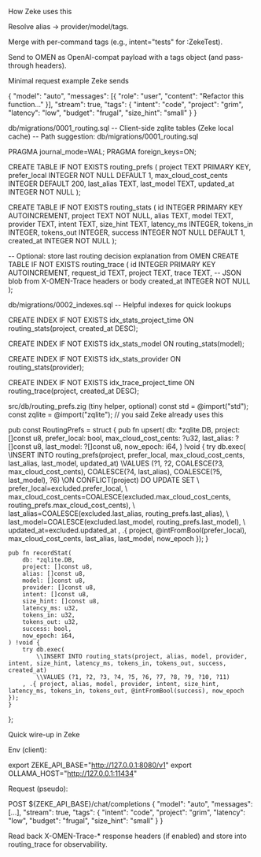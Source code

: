 How Zeke uses this

Resolve alias → provider/model/tags.

Merge with per-command tags (e.g., intent="tests" for :ZekeTest).

Send to OMEN as OpenAI-compat payload with a tags object (and pass-through headers).

Minimal request example Zeke sends

{
  "model": "auto",
  "messages": [{ "role": "user", "content": "Refactor this function…" }],
  "stream": true,
  "tags": { "intent": "code", "project": "grim", "latency": "low", "budget": "frugal", "size_hint": "small" }
}

db/migrations/0001_routing.sql
-- Client-side zqlite tables (Zeke local cache)
-- Path suggestion: db/migrations/0001_routing.sql

PRAGMA journal_mode=WAL;
PRAGMA foreign_keys=ON;

CREATE TABLE IF NOT EXISTS routing_prefs (
  project TEXT PRIMARY KEY,
  prefer_local INTEGER NOT NULL DEFAULT 1,
  max_cloud_cost_cents INTEGER DEFAULT 200,
  last_alias TEXT,
  last_model TEXT,
  updated_at INTEGER NOT NULL
);

CREATE TABLE IF NOT EXISTS routing_stats (
  id INTEGER PRIMARY KEY AUTOINCREMENT,
  project TEXT NOT NULL,
  alias TEXT,
  model TEXT,
  provider TEXT,
  intent TEXT,
  size_hint TEXT,
  latency_ms INTEGER,
  tokens_in INTEGER,
  tokens_out INTEGER,
  success INTEGER NOT NULL DEFAULT 1,
  created_at INTEGER NOT NULL
);

-- Optional: store last routing decision explanation from OMEN
CREATE TABLE IF NOT EXISTS routing_trace (
  id INTEGER PRIMARY KEY AUTOINCREMENT,
  request_id TEXT,
  project TEXT,
  trace TEXT,              -- JSON blob from X-OMEN-Trace headers or body
  created_at INTEGER NOT NULL
);

db/migrations/0002_indexes.sql
-- Helpful indexes for quick lookups

CREATE INDEX IF NOT EXISTS idx_stats_project_time
  ON routing_stats(project, created_at DESC);

CREATE INDEX IF NOT EXISTS idx_stats_model
  ON routing_stats(model);

CREATE INDEX IF NOT EXISTS idx_stats_provider
  ON routing_stats(provider);

CREATE INDEX IF NOT EXISTS idx_trace_project_time
  ON routing_trace(project, created_at DESC);

src/db/routing_prefs.zig (tiny helper, optional)
const std = @import("std");
const zqlite = @import("zqlite"); // you said Zeke already uses this

pub const RoutingPrefs = struct {
    pub fn upsert(
        db: *zqlite.DB,
        project: []const u8,
        prefer_local: bool,
        max_cloud_cost_cents: ?u32,
        last_alias: ?[]const u8,
        last_model: ?[]const u8,
        now_epoch: i64,
    ) !void {
        try db.exec(
            \\INSERT INTO routing_prefs(project, prefer_local, max_cloud_cost_cents, last_alias, last_model, updated_at)
            \\VALUES (?1, ?2, COALESCE(?3, max_cloud_cost_cents), COALESCE(?4, last_alias), COALESCE(?5, last_model), ?6)
            \\ON CONFLICT(project) DO UPDATE SET
            \\  prefer_local=excluded.prefer_local,
            \\  max_cloud_cost_cents=COALESCE(excluded.max_cloud_cost_cents, routing_prefs.max_cloud_cost_cents),
            \\  last_alias=COALESCE(excluded.last_alias, routing_prefs.last_alias),
            \\  last_model=COALESCE(excluded.last_model, routing_prefs.last_model),
            \\  updated_at=excluded.updated_at
        , .{ project, @intFromBool(prefer_local), max_cloud_cost_cents, last_alias, last_model, now_epoch });
    }

    pub fn recordStat(
        db: *zqlite.DB,
        project: []const u8,
        alias: []const u8,
        model: []const u8,
        provider: []const u8,
        intent: []const u8,
        size_hint: []const u8,
        latency_ms: u32,
        tokens_in: u32,
        tokens_out: u32,
        success: bool,
        now_epoch: i64,
    ) !void {
        try db.exec(
            \\INSERT INTO routing_stats(project, alias, model, provider, intent, size_hint, latency_ms, tokens_in, tokens_out, success, created_at)
            \\VALUES (?1, ?2, ?3, ?4, ?5, ?6, ?7, ?8, ?9, ?10, ?11)
        , .{ project, alias, model, provider, intent, size_hint, latency_ms, tokens_in, tokens_out, @intFromBool(success), now_epoch });
    }
};

Quick wire-up in Zeke

Env (client):

export ZEKE_API_BASE="http://127.0.0.1:8080/v1"
export OLLAMA_HOST="http://127.0.0.1:11434"


Request (pseudo):

POST ${ZEKE_API_BASE}/chat/completions
{
  "model": "auto",
  "messages": [...],
  "stream": true,
  "tags": { "intent": "code", "project": "grim", "latency": "low", "budget": "frugal", "size_hint": "small" }
}


Read back X-OMEN-Trace-* response headers (if enabled) and store into routing_trace for observability.
